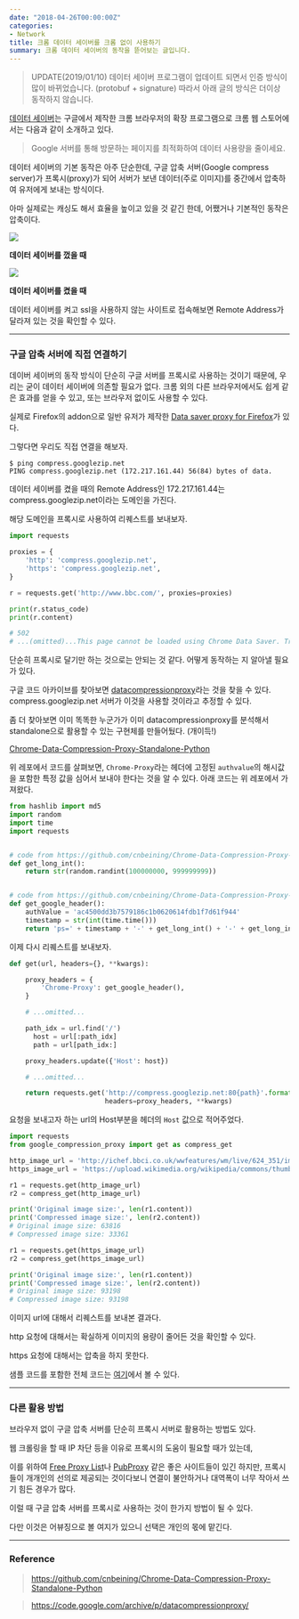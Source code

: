 ```yaml
---
date: "2018-04-26T00:00:00Z"
categories:
- Network
title: 크롬 데이터 세이버를 크롬 없이 사용하기
summary: 크롬 데이터 세이버의 동작을 뜯어보는 글입니다.
---
```


> UPDATE(2019/01/10)
> 데이터 세이버 프로그램이 업데이트 되면서 인증 방식이 많이 바뀌었습니다. (protobuf + signature)
> 따라서 아래 글의 방식은 더이상 동작하지 않습니다.

[데이터 세이버](https://chrome.google.com/webstore/detail/data-saver/pfmgfdlgomnbgkofeojodiodmgpgmkac?hl=ko)는 구글에서 제작한 크롬 브라우저의 확장 프로그램으로 크롬 웹 스토어에서는 다음과 같이 소개하고 있다.

> Google 서버를 통해 방문하는 페이지를 최적화하여 데이터 사용량을 줄이세요.

데이터 세이버의 기본 동작은 아주 단순한데, 구글 압축 서버(Google compress server)가 프록시(proxy)가 되어 서버가 보낸 데이터(주로 이미지)를 중간에서 압축하여 유저에게 보내는 방식이다.

아마 실제로는 캐싱도 해서 효율을 높이고 있을 것 같긴 한데, 어쨌거나 기본적인 동작은 압축이다.

![](../../../assets/post_images/without_data_saver.PNG)

__데이터 세이버를 껐을 때__

![](../../../assets/post_images/data_saver.PNG)

__데이터 세이버를 켰을 때__

데이터 세이버를 켜고 ssl을 사용하지 않는 사이트로 접속해보면 Remote Address가 달라져 있는 것을 확인할 수 있다.

---

### 구글 압축 서버에 직접 연결하기

데이버 세이버의 동작 방식이 단순히 구글 서버를 프록시로 사용하는 것이기 때문에, 우리는 굳이 데이터 세이버에 의존할 필요가 없다. 크롬 외의 다른 브라우저에서도 쉽게 같은 효과를 얻을 수 있고, 또는 브라우저 없이도 사용할 수 있다.

실제로 Firefox의 addon으로 일반 유저가 제작한 [Data saver proxy for Firefox](https://addons.mozilla.org/ko/firefox/addon/google_datasaver_for_firefox/)가 있다.

그렇다면 우리도 직접 연결을 해보자.

```
$ ping compress.googlezip.net
PING compress.googlezip.net (172.217.161.44) 56(84) bytes of data.
```

데이터 세이버를 켰을 때의 Remote Address인 172.217.161.44는 compress.googlezip.net이라는 도메인을 가진다.

해당 도메인을 프록시로 사용하여 리퀘스트를 보내보자.

```python
import requests

proxies = {
    'http': 'compress.googlezip.net',
    'https': 'compress.googlezip.net',
}

r = requests.get('http://www.bbc.com/', proxies=proxies)

print(r.status_code)
print(r.content)

# 502
# ...(omitted)...This page cannot be loaded using Chrome Data Saver. Try reloading the page...(omitted)...
```

단순히 프록시로 달기만 하는 것으로는 안되는 것 같다. 어떻게 동작하는 지 알아낼 필요가 있다.


구글 코드 아카이브를 찾아보면 [datacompressionproxy](https://code.google.com/archive/p/datacompressionproxy/)라는 것을 찾을 수 있다. compress.googlezip.net 서버가 이것을 사용할 것이라고 추정할 수 있다.

좀 더 찾아보면 이미 똑똑한 누군가가 이미 datacompressionproxy를 분석해서 standalone으로 활용할 수 있는 구현체를 만들어뒀다. (개이득!)

[Chrome-Data-Compression-Proxy-Standalone-Python](https://github.com/cnbeining/Chrome-Data-Compression-Proxy-Standalone-Python)

위 레포에서 코드를 살펴보면, `Chrome-Proxy`라는 헤더에 고정된 `authvalue`의 해시값을 포함한 특정 값을 심어서 보내야 한다는 것을 알 수 있다. 아래 코드는 위 레포에서 가져왔다.

```python
from hashlib import md5
import random
import time
import requests


# code from https://github.com/cnbeining/Chrome-Data-Compression-Proxy-Standalone-Python/blob/master/google.py
def get_long_int():
    return str(random.randint(100000000, 999999999))


# code from https://github.com/cnbeining/Chrome-Data-Compression-Proxy-Standalone-Python/blob/master/google.py
def get_google_header():
    authValue = 'ac4500dd3b7579186c1b0620614fdb1f7d61f944'
    timestamp = str(int(time.time()))
    return 'ps=' + timestamp + '-' + get_long_int() + '-' + get_long_int() + '-' + get_long_int() + ', sid=' + md5((timestamp + authValue + timestamp).encode('utf-8')).hexdigest() + ', b=2403, p=61, c=win'
```

이제 다시 리퀘스트를 보내보자.

```python
def get(url, headers={}, **kwargs):

    proxy_headers = {
        'Chrome-Proxy': get_google_header(),
    }

    # ...omitted...

    path_idx = url.find('/')
      host = url[:path_idx]
      path = url[path_idx:]

    proxy_headers.update({'Host': host})

    # ...omitted...

    return requests.get('http://compress.googlezip.net:80{path}'.format(path=path),
                        headers=proxy_headers, **kwargs)
```

요청을 보내고자 하는 url의 Host부분을 헤더의 `Host` 값으로 적어주었다.

```python
import requests
from google_compression_proxy import get as compress_get

http_image_url = 'http://ichef.bbci.co.uk/wwfeatures/wm/live/624_351/images/live/p0/4v/jy/p04vjy8l.jpg'
https_image_url = 'https://upload.wikimedia.org/wikipedia/commons/thumb/d/d4/Siberian_Tiger_by_Malene_Th.jpg/450px-Siberian_Tiger_by_Malene_Th.jpg'

r1 = requests.get(http_image_url)
r2 = compress_get(http_image_url)

print('Original image size:', len(r1.content))
print('Compressed image size:', len(r2.content))
# Original image size: 63816
# Compressed image size: 33361

r1 = requests.get(https_image_url)
r2 = compress_get(https_image_url)

print('Original image size:', len(r1.content))
print('Compressed image size:', len(r2.content))
# Original image size: 93198
# Compressed image size: 93198
```

이미지 url에 대해서 리퀘스트를 보내본 결과다.

http 요청에 대해서는 확실하게 이미지의 용량이 줄어든 것을 확인할 수 있다.

https 요청에 대해서는 압축을 하지 못한다.

샘플 코드를 포함한 전체 코드는 [여기](https://github.com/ryanking13/chrome-data-saver-python)에서 볼 수 있다.

---

### 다른 활용 방법

브라우저 없이 구글 압축 서버를 단순히 프록시 서버로 활용하는 방법도 있다.

웹 크롤링을 할 때 IP 차단 등을 이유로 프록시의 도움이 필요할 때가 있는데,

이를 위하여 [Free Proxy List](https://free-proxy-list.net/)나 [PubProxy](http://pubproxy.com/) 같은 좋은 사이트들이 있긴 하지만, 프록시들이 개개인의 선의로 제공되는 것이다보니 연결이 불안하거나 대역폭이 너무 작아서 쓰기 힘든 경우가 많다.

이럴 때 구글 압축 서버를 프록시로 사용하는 것이 한가지 방법이 될 수 있다.

다만 이것은 어뷰징으로 볼 여지가 있으니 선택은 개인의 몫에 맡긴다.

---

### Reference

> https://github.com/cnbeining/Chrome-Data-Compression-Proxy-Standalone-Python

> https://code.google.com/archive/p/datacompressionproxy/
